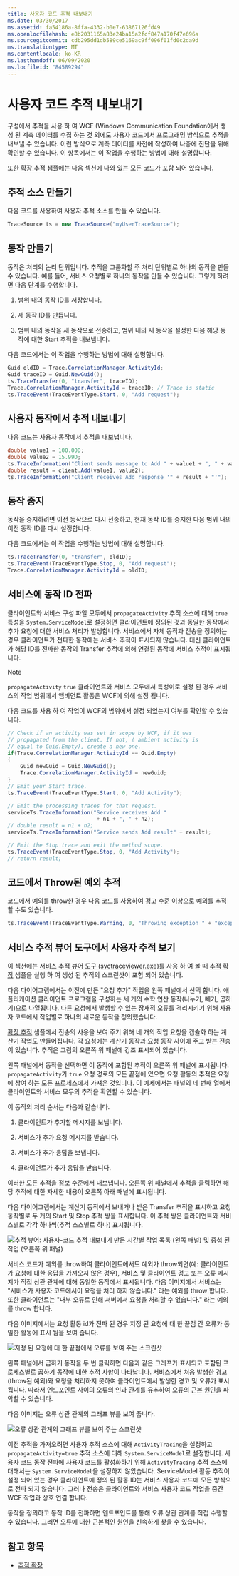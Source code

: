 ```yaml
---
title: 사용자 코드 추적 내보내기
ms.date: 03/30/2017
ms.assetid: fa54186a-8ffa-4332-b0e7-63867126fd49
ms.openlocfilehash: e8b2031165a83e24ba15a2fcf847a170f47e696a
ms.sourcegitcommit: cdb295dd1db589ce5169ac9ff096f01fd0c2da9d
ms.translationtype: MT
ms.contentlocale: ko-KR
ms.lasthandoff: 06/09/2020
ms.locfileid: "84589294"
---
```

# <a name="emitting-user-code-traces"></a>사용자 코드 추적 내보내기

구성에서 추적을 사용 하 여 WCF (Windows Communication Foundation에서 생성 된 계측 데이터를 수집 하는 것 외에도 사용자 코드에서 프로그래밍 방식으로 추적을 내보낼 수 있습니다. 이런 방식으로 계측 데이터를 사전에 작성하여 나중에 진단을 위해 확인할 수 있습니다. 이 항목에서는 이 작업을 수행하는 방법에 대해 설명합니다.

또한 [확장 추적](../../samples/extending-tracing.md) 샘플에는 다음 섹션에 나와 있는 모든 코드가 포함 되어 있습니다.

## <a name="creating-a-trace-source"></a>추적 소스 만들기

다음 코드를 사용하여 사용자 추적 소스를 만들 수 있습니다.

```csharp
TraceSource ts = new TraceSource("myUserTraceSource");
```

## <a name="creating-activities"></a>동작 만들기

동작은 처리의 논리 단위입니다. 추적을 그룹화할 주 처리 단위별로 하나의 동작을 만들 수 있습니다. 예를 들어, 서비스 요청별로 하나의 동작을 만들 수 있습니다. 그렇게 하려면 다음 단계를 수행합니다.

1. 범위 내의 동작 ID를 저장합니다.

2. 새 동작 ID를 만듭니다.

3. 범위 내의 동작을 새 동작으로 전송하고, 범위 내의 새 동작을 설정한 다음 해당 동작에 대한 Start 추적을 내보냅니다.

다음 코드에서는 이 작업을 수행하는 방법에 대해 설명합니다.

```csharp
Guid oldID = Trace.CorrelationManager.ActivityId;
Guid traceID = Guid.NewGuid();
ts.TraceTransfer(0, "transfer", traceID);
Trace.CorrelationManager.ActivityId = traceID; // Trace is static
ts.TraceEvent(TraceEventType.Start, 0, "Add request");
```

## <a name="emitting-traces-within-a-user-activity"></a>사용자 동작에서 추적 내보내기

다음 코드는 사용자 동작에서 추적을 내보냅니다.

```csharp
double value1 = 100.00D;
double value2 = 15.99D;
ts.TraceInformation("Client sends message to Add " + value1 + ", " + value2);
double result = client.Add(value1, value2);
ts.TraceInformation("Client receives Add response '" + result + "'");
```

## <a name="stopping-the-activities"></a>동작 중지

동작을 중지하려면 이전 동작으로 다시 전송하고, 현재 동작 ID를 중지한 다음 범위 내의 이전 동작 ID를 다시 설정합니다.

다음 코드에서는 이 작업을 수행하는 방법에 대해 설명합니다.

```csharp
ts.TraceTransfer(0, "transfer", oldID);
ts.TraceEvent(TraceEventType.Stop, 0, "Add request");
Trace.CorrelationManager.ActivityId = oldID;
```

## <a name="propagating-the-activity-id-to-a-service"></a>서비스에 동작 ID 전파

클라이언트와 서비스 구성 파일 모두에서 `propagateActivity` 추적 소스에 대해 `true` 특성을 `System.ServiceModel`로 설정하면 클라이언트에 정의된 것과 동일한 동작에서 추가 요청에 대한 서비스 처리가 발생합니다. 서비스에서 자체 동작과 전송을 정의하는 경우 클라이언트가 전파한 동작에는 서비스 추적이 표시되지 않습니다. 대신 클라이언트가 해당 ID를 전파한 동작의 Transfer 추적에 의해 연결된 동작에 서비스 추적이 표시됩니다.

> [!NOTE]
> `propagateActivity` `true` 클라이언트와 서비스 모두에서 특성이로 설정 된 경우 서비스의 작업 범위에서 앰비언트 활동은 WCF에 의해 설정 됩니다.

다음 코드를 사용 하 여 작업이 WCF의 범위에서 설정 되었는지 여부를 확인할 수 있습니다.

```csharp
// Check if an activity was set in scope by WCF, if it was
// propagated from the client. If not, ( ambient activity is
// equal to Guid.Empty), create a new one.
if(Trace.CorrelationManager.ActivityId == Guid.Empty)
{
    Guid newGuid = Guid.NewGuid();
    Trace.CorrelationManager.ActivityId = newGuid;
}
// Emit your Start trace.
ts.TraceEvent(TraceEventType.Start, 0, "Add Activity");

// Emit the processing traces for that request.
serviceTs.TraceInformation("Service receives Add "
                            + n1 + ", " + n2);
// double result = n1 + n2;
serviceTs.TraceInformation("Service sends Add result" + result);

// Emit the Stop trace and exit the method scope.
ts.TraceEvent(TraceEventType.Stop, 0, "Add Activity");
// return result;
```

## <a name="tracing-exceptions-thrown-in-code"></a>코드에서 Throw된 예외 추적

코드에서 예외를 throw한 경우 다음 코드를 사용하여 경고 수준 이상으로 예외를 추적할 수도 있습니다.

```csharp
ts.TraceEvent(TraceEventType.Warning, 0, "Throwing exception " + "exceptionMessage");
```

## <a name="viewing-user-traces-in-the-service-trace-viewer-tool"></a>서비스 추적 뷰어 도구에서 사용자 추적 보기

이 섹션에는 [서비스 추적 뷰어 도구 (svctraceviewer.exe)](../../service-trace-viewer-tool-svctraceviewer-exe.md)를 사용 하 여 볼 때 [추적 확장](../../samples/extending-tracing.md) 샘플을 실행 하 여 생성 된 추적의 스크린샷이 포함 되어 있습니다.

다음 다이어그램에서는 이전에 만든 "요청 추가" 작업을 왼쪽 패널에서 선택 합니다. 애플리케이션 클라이언트 프로그램을 구성하는 세 개의 수학 연산 동작(나누기, 빼기, 곱하기)으로 나열됩니다. 다른 요청에서 발생할 수 있는 잠재적 오류를 격리시키기 위해 사용자 코드에서 작업별로 하나의 새로운 동작을 정의했습니다.

[확장 추적](../../samples/extending-tracing.md) 샘플에서 전송의 사용을 보여 주기 위해 네 개의 작업 요청을 캡슐화 하는 계산기 작업도 만들어집니다. 각 요청에는 계산기 동작과 요청 동작 사이에 주고 받는 전송이 있습니다. 추적은 그림의 오른쪽 위 패널에 강조 표시되어 있습니다.

왼쪽 패널에서 동작을 선택하면 이 동작에 포함된 추적이 오른쪽 위 패널에 표시됩니다. `propagateActivity`가 `true` 요청 경로의 모든 끝점에 있으면 요청 활동의 추적은 요청에 참여 하는 모든 프로세스에서 가져온 것입니다. 이 예제에서는 패널의 네 번째 열에서 클라이언트와 서비스 모두의 추적을 확인할 수 있습니다.

이 동작의 처리 순서는 다음과 같습니다.

1. 클라이언트가 추가할 메시지를 보냅니다.

2. 서비스가 추가 요청 메시지를 받습니다.

3. 서비스가 추가 응답을 보냅니다.

4. 클라이언트가 추가 응답을 받습니다.

이러한 모든 추적을 정보 수준에서 내보냅니다. 오른쪽 위 패널에서 추적을 클릭하면 해당 추적에 대한 자세한 내용이 오른쪽 아래 패널에 표시됩니다.

다음 다이어그램에서는 계산기 동작에서 보내거나 받은 Transfer 추적을 표시하고 요청 동작별로 두 개의 Start 및 Stop 추적 쌍을 표시합니다. 이 추적 쌍은 클라이언트와 서비스별로 각각 하나씩(추적 소스별로 하나) 표시됩니다.

![추적 뷰어: 사용자&#45;코드 추적 내보내기](media/242c9358-475a-4baf-83f3-4227aa942fcd.gif "242c9358-475a-4baf-83f3-4227aa942fcd") 만든 시간별 작업 목록 (왼쪽 패널) 및 중첩 된 작업 (오른쪽 위 패널)

서비스 코드가 예외를 throw하여 클라이언트에서도 예외가 throw되면(예: 클라이언트가 요청에 대한 응답을 가져오지 않은 경우), 서비스 및 클라이언트 경고 또는 오류 메시지가 직접 상관 관계에 대해 동일한 동작에서 표시됩니다. 다음 이미지에서 서비스는 "서비스가 사용자 코드에서이 요청을 처리 하지 않습니다." 라는 예외를 throw 합니다. 또한 클라이언트는 "내부 오류로 인해 서버에서 요청을 처리할 수 없습니다." 라는 예외를 throw 합니다.

다음 이미지에서는 요청 활동 id가 전파 된 경우 지정 된 요청에 대 한 끝점 간 오류가 동일한 활동에 표시 됨을 보여 줍니다.

![지정 된 요청에 대 한 끝점에서 오류를 보여 주는 스크린샷](./media/emitting-user-code-traces/trace-viewer-endpoint-errors.gif)

왼쪽 패널에서 곱하기 동작을 두 번 클릭하면 다음과 같은 그래프가 표시되고 포함된 프로세스별로 곱하기 동작에 대한 추적 사항이 나타납니다. 서비스에서 처음 발생한 경고(throw된 예외)와 요청을 처리하지 못하여 클라이언트에서 발생한 경고 및 오류가 표시됩니다. 따라서 엔드포인트 사이의 오류의 인과 관계를 유추하여 오류의 근본 원인을 파악할 수 있습니다.

다음 이미지는 오류 상관 관계의 그래프 뷰를 보여 줍니다.

![오류 상관 관계의 그래프 뷰를 보여 주는 스크린샷](./media/emitting-user-code-traces/trace-viewer-error-correlation.gif)

이전 추적을 가져오려면 사용자 추적 소스에 대해 `ActivityTracing`을 설정하고 `propagateActivity=true` 추적 소스에 대해 `System.ServiceModel`로 설정합니다. 사용자 코드 동작 전파에 사용자 코드를 활성화하기 위해 `ActivityTracing` 추적 소스에 대해서는 `System.ServiceModel`을 설정하지 않았습니다. ServiceModel 활동 추적이 설정 되어 있는 경우 클라이언트에 정의 된 활동 ID는 서비스 사용자 코드에 모든 방식으로 전파 되지 않습니다. 그러나 전송은 클라이언트와 서비스 사용자 코드 작업을 중간 WCF 작업과 상호 연결 합니다.

동작을 정의하고 동작 ID를 전파하면 엔드포인트를 통해 오류 상관 관계를 직접 수행할 수 있습니다. 그러면 오류에 대한 근본적인 원인을 신속하게 찾을 수 있습니다.

## <a name="see-also"></a>참고 항목

- [추적 확장](../../samples/extending-tracing.md)
